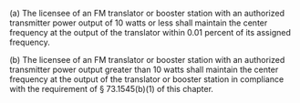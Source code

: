 (a) The licensee of an FM translator or booster station with an authorized transmitter power output of 10 watts or less shall maintain the center frequency at the output of the translator within 0.01 percent of its assigned frequency.

(b) The licensee of an FM translator or booster station with an authorized transmitter power output greater than 10 watts shall maintain the center frequency at the output of the translator or booster station in compliance with the requirement of § 73.1545(b)(1) of this chapter.

